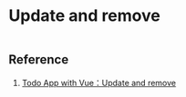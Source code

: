 # Update and remove


```bash

```

## Reference

1. [Todo App with Vue：Update and remove](https://www.meteor.com/tutorials/vue/update-and-remove)


